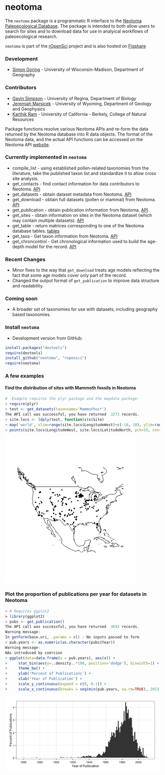 neotoma
========

The `neotoma` package is a programmatic R interface to the [Neotoma Paleoecological Database](http://www.neotomadb.org/). The package is intended to both allow users to search for sites and to download data for use in analyical workflows of paleoecological research.

`neotoma` is part of the [rOpenSci](http://ropensci.org) project and is also hosted on [Figshare](http://dx.doi.org/10.6084/m9.figshare.677131)

### Development
+ [Simon Goring](http://downwithtime.wordpress.com) - University of Wisconsin-Madison, Department of Geography

### Contributors
+ [Gavin Simpson](http://www.fromthebottomoftheheap.net/) - University of Regina, Department of Biology
+ [Jeremiah Marsicek](http://geoweb.uwyo.edu/ggstudent/jmarsice/Site/Home.html) - University of Wyoming, Department of Geology and Geophysics
+ [Karthik Ram](http://nature.berkeley.edu/~kram/) - University of California - Berkely, College of Natural Resources

Package functions resolve various Neotoma APIs and re-form the data returned by the Neotoma database into R data objects.  The format of the Neotoma data, and the actual API functions can be accessed on the Neotoma API [website](http://api.neotomadb.org/doc/resources/home).

### Currently implemented in `neotoma`
+ compile_list - using established pollen-related taxonomies from the literature, take the published taxon list and standardize it to allow cross site analysis.
+ get_contacts - find contact information for data contributors to Neotoma. [API](http://api.neotomadb.org/doc/resources/contacts)
+ get_datasets - obtain dataset metadata from Neotoma. [API](http://api.neotomadb.org/doc/resources/datasets)
+ get_download - obtain full datasets (pollen or mammal) from Neotoma. [API](http://api.neotomadb.org/doc/resources/downloads)
+ get_publication - obtain publication information from Neotoma. [API](http://api.neotomadb.org/doc/resources/publications)
+ get_sites - obtain information on sites in the Neotoma dataset (which may contain multiple datasets). [API](http://api.neotomadb.org/doc/resources/sites)
+ get_table - return matrices corresponding to one of the Neotoma database tables. [tables](http://api.neotomadb.org/doc/resources/dbtables)
+ get_taxa - Get taxon information from Neotoma. [API](http://api.neotomadb.org/doc/resources/taxa)
+ get_chroncontrol - Get chronological information used to build the age-depth model for the record. [API](http://api.neotomadb.org/doc/resources/chroncontrol)

### Recent Changes
+ Minor fixes to the way that `get_download` treats age models reflecting the fact that some age models cover only part of the record.
+ Changed the output format of `get_publication` to improve data structure and readability.

### Coming soon
+ A broader set of taxonomies for use with datasets, including geography based taxonomies.

### Install `neotoma` 

+ Development version from GitHub:

```R 
install.packages("devtools")
require(devtools)
install_github("neotoma", "ropensci")
require(neotoma)
```

### A few examples

#### Find the distribution of sites with Mammoth fossils in Neotoma

```R
#  Example requires the plyr package and the mapdata package:
> require(plyr)
> test <- get_datasets(taxonname='Mammuthus*')
The API call was successful, you have returned  3273 records.
> site.locs <- ldply(test, function(x)x$Site)
> map('world', xlim=range(site.locs$LongitudeWest)+c(-10, 10), ylim=range(site.locs$LatitudeNorth)+c(-10, 10))
> points(site.locs$LongitudeWest, site.locs$LatitudeNorth, pch=19, cex=0.5)

```
![thing](inst/img/mammothsites.png)

### Plot the proportion of publications per year for datasets in Neotoma

```R
> # Requires ggplot2
> library(ggplot2)
> pubs <- get_publication()
The API call was successful, you have returned  3693 records.
Warning message:
In getForm(base.uri, .params = cl) : No inputs passed to form
> pub.years <- as.numeric(as.character(pubs$Year))
Warning message:
NAs introduced by coercion
> ggplot(data=data.frame(x = pub.years), aes(x)) +
+     stat_bin(aes(y=..density..*100, position='dodge'), binwidth=1) +
+     theme_bw() +
+     ylab('Percent of Publications') +
+     xlab('Year of Publication') +
+     scale_y_continuous(expand = c(0, 0.1)) +
+     scale_x_continuous(breaks = seq(min(pub.years, na.rm=TRUE), 2013, by=20))

```

![thing](inst/img/histogramplot.png)
